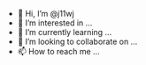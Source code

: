 - 👋 Hi, I’m @j11wj
- 👀 I’m interested in ...
- 🌱 I’m currently learning ...
- 💞️ I’m looking to collaborate on ...
- 📫 How to reach me ...

<!---
j11wj/j11wj is a ✨ special ✨ repository because its `README.md` (this file) appears on your GitHub profile.
You can click the Preview link to take a look at your changes.
--->
